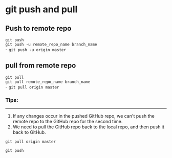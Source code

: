 # git push and pull

## Push to remote repo
`git push`  
`git push -u remote_repo_name branch_name`  
    - `git push -u origin master`

## pull from remote repo
`git pull`  
`git pull remote_repo_name branch_name`  
    - `git pull origin master`


### Tips:
---
1. If any changes occur in the pushed GitHub repo, we can't push the remote repo to the GitHub repo for the second time.
2. We need to pull the GitHub repo back to the local repo, and then push it back to GitHub.
```
git pull origin master
```
```
git push
